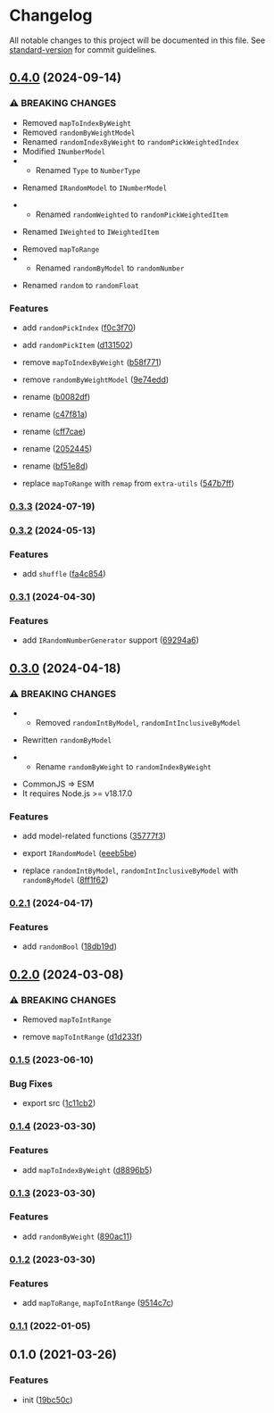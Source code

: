 # Changelog

All notable changes to this project will be documented in this file. See [standard-version](https://github.com/conventional-changelog/standard-version) for commit guidelines.

## [0.4.0](https://github.com/BlackGlory/extra-rand/compare/v0.3.3...v0.4.0) (2024-09-14)


### ⚠ BREAKING CHANGES

* Removed `mapToIndexByWeight`
* Removed `randomByWeightModel`
* Renamed `randomIndexByWeight` to
`randomPickWeightedIndex`
* Modified `INumberModel`
* - Renamed `Type` to `NumberType`
- Renamed `IRandomModel` to `INumberModel`
* - Renamed `randomWeighted` to `randomPickWeightedItem`
- Renamed `IWeighted` to `IWeightedItem`
* Removed `mapToRange`
* - Renamed `randomByModel` to `randomNumber`
- Renamed `random` to `randomFloat`

### Features

* add `randomPickIndex` ([f0c3f70](https://github.com/BlackGlory/extra-rand/commit/f0c3f70277d385642ae20f45df88404a56f26fff))
* add `randomPickItem` ([d131502](https://github.com/BlackGlory/extra-rand/commit/d131502156b25624e6128002110d7294b6ae5d68))
* remove `mapToIndexByWeight` ([b58f771](https://github.com/BlackGlory/extra-rand/commit/b58f7715015cd16083323b703bd1b9882f2d817e))
* remove `randomByWeightModel` ([9e74edd](https://github.com/BlackGlory/extra-rand/commit/9e74edda50aea1f64217682f86e6a81ee6c2b8f2))


* rename ([b0082df](https://github.com/BlackGlory/extra-rand/commit/b0082dfe489d5d66f284a50d94c739cb7a1095ee))
* rename ([c47f81a](https://github.com/BlackGlory/extra-rand/commit/c47f81abf1c6e82b1a5b803ae2604314108aaa51))
* rename ([cff7cae](https://github.com/BlackGlory/extra-rand/commit/cff7cae56de69ff9479cbd08ec48c85e8482cd81))
* rename ([2052445](https://github.com/BlackGlory/extra-rand/commit/2052445ff4790415ae6db92e083017fbaf3430f8))
* rename ([bf51e8d](https://github.com/BlackGlory/extra-rand/commit/bf51e8d68f0c61a9440df5a80a769651a2694866))
* replace `mapToRange` with `remap` from `extra-utils` ([547b7ff](https://github.com/BlackGlory/extra-rand/commit/547b7ffc7ee15d7e56f783ca49e8185974d199c9))

### [0.3.3](https://github.com/BlackGlory/extra-rand/compare/v0.3.2...v0.3.3) (2024-07-19)

### [0.3.2](https://github.com/BlackGlory/extra-rand/compare/v0.3.1...v0.3.2) (2024-05-13)


### Features

* add `shuffle` ([fa4c854](https://github.com/BlackGlory/extra-rand/commit/fa4c854f3417607e8be2ff466b4f4507324e2f83))

### [0.3.1](https://github.com/BlackGlory/extra-rand/compare/v0.3.0...v0.3.1) (2024-04-30)


### Features

* add `IRandomNumberGenerator` support ([69294a6](https://github.com/BlackGlory/extra-rand/commit/69294a6407a83c079c91a524307d11e241e64db4))

## [0.3.0](https://github.com/BlackGlory/extra-rand/compare/v0.2.1...v0.3.0) (2024-04-18)


### ⚠ BREAKING CHANGES

* - Removed `randomIntByModel`, `randomIntInclusiveByModel`
- Rewritten `randomByModel`
* - Rename `randomByWeight` to `randomIndexByWeight`
- CommonJS => ESM
- It requires Node.js >= v18.17.0

### Features

* add model-related functions ([35777f3](https://github.com/BlackGlory/extra-rand/commit/35777f3864b293f64917e9ba7b7d467caee4f38b))
* export `IRandomModel` ([eeeb5be](https://github.com/BlackGlory/extra-rand/commit/eeeb5be5f80caac975bf06259144a5642773bbc3))


* replace `randomIntByModel`, `randomIntInclusiveByModel` with `randomByModel` ([8ff1f62](https://github.com/BlackGlory/extra-rand/commit/8ff1f62eaf9055b37a6379146847e5bd9bd0360e))

### [0.2.1](https://github.com/BlackGlory/extra-rand/compare/v0.2.0...v0.2.1) (2024-04-17)


### Features

* add `randomBool` ([18db19d](https://github.com/BlackGlory/extra-rand/commit/18db19d7a9b93073fd8b16c4872faaec918baf88))

## [0.2.0](https://github.com/BlackGlory/extra-rand/compare/v0.1.5...v0.2.0) (2024-03-08)


### ⚠ BREAKING CHANGES

* Removed `mapToIntRange`

* remove `mapToIntRange` ([d1d233f](https://github.com/BlackGlory/extra-rand/commit/d1d233f85527bfaa86186ca0a01d1e518f158d8a))

### [0.1.5](https://github.com/BlackGlory/extra-rand/compare/v0.1.4...v0.1.5) (2023-06-10)


### Bug Fixes

* export src ([1c11cb2](https://github.com/BlackGlory/extra-rand/commit/1c11cb21b8dabd2899ef385401307ff62fe0a8ff))

### [0.1.4](https://github.com/BlackGlory/extra-rand/compare/v0.1.3...v0.1.4) (2023-03-30)


### Features

* add `mapToIndexByWeight` ([d8896b5](https://github.com/BlackGlory/extra-rand/commit/d8896b5672ed1241d864bbb33d88fab1c9d74372))

### [0.1.3](https://github.com/BlackGlory/extra-rand/compare/v0.1.2...v0.1.3) (2023-03-30)


### Features

* add `randomByWeight` ([890ac11](https://github.com/BlackGlory/extra-rand/commit/890ac110d1191ca58a61ab036da65a0683791a6f))

### [0.1.2](https://github.com/BlackGlory/extra-rand/compare/v0.1.1...v0.1.2) (2023-03-30)


### Features

* add `mapToRange`, `mapToIntRange` ([9514c7c](https://github.com/BlackGlory/extra-rand/commit/9514c7c03ff26fb13c44c10e138f23ea56e09124))

### [0.1.1](https://github.com/BlackGlory/extra-rand/compare/v0.1.0...v0.1.1) (2022-01-05)

## 0.1.0 (2021-03-26)


### Features

* init ([19bc50c](https://github.com/BlackGlory/extra-rand/commit/19bc50ca88b649eef6738e858048e40418a6fb84))
